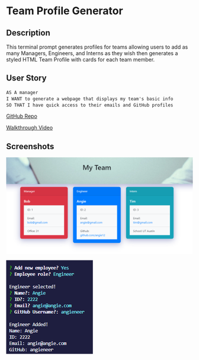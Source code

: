 # Team Profile Generator

## Description 

This terminal prompt generates profiles for teams allowing users to add as many Managers, Engineers, and Interns as they wish then generates a styled HTML Team Profile with cards for each team member. 

## User Story

```md
AS A manager
I WANT to generate a webpage that displays my team's basic info
SO THAT I have quick access to their emails and GitHub profiles
```

[GitHub Repo](https://github.com/ydefrawi/Team-Profile-Generator)

[Walkthrough Video](https://drive.google.com/file/d/1o3biRWw8wpd4wUKRPGAE7GwLtYYLQHLI/view?usp=sharing)

## Screenshots

![Team Profile](https://github.com/ydefrawi/Team-Profile-Generator/blob/main/images/TeamProfile1.PNG?raw=true "Profile Page")


![Team Profile](https://github.com/ydefrawi/Team-Profile-Generator/blob/main/images/terminal.PNG?raw=true "Terminal")
